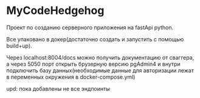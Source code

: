 # MyCodeHedgehog
Проект по созданию серверного приложения на fastApi python.

Все упаковано в докер(достаточно создать и запустить с помощью build+up).

Через localhost:8004/docs можно получить документацию от сваггера, а через 5050 порт открыть брузерную версию pgAdmin4
и внутри подключить базу данных(необходимые данные для авторизации лежат в переменных окружения в docker-compose.yml)

upd: пока добавлены не все эндпоинты 
